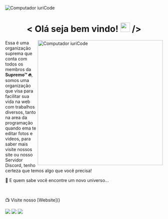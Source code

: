 <img src="https://media.discordapp.net/attachments/796831755800936489/936805752058818590/IMG-20220128-WA0198.jpg" alt="Computador iuriCode">
<br>
<h1 align="center"> < Olá seja bem vindo! <img src="https://raw.githubusercontent.com/iampavangandhi/iampavangandhi/master/gifs/Hi.gif" width="30px"> /></h1>
<img src="https://raw.githubusercontent.com/MicaelliMedeiros/micaellimedeiros/master/image/computer-illustration.png" min-width="400px" max-width="400px" width="400px" align="right" alt="Computador iuriCode">

<p align="left"> 
   Essa é uma organização suprema que conta com todos os membros da <strong>Supremo™ 🔥</strong>, somos uma organização que visa para facilitar sua vida na web com trabalhos diversos, tanto na area da programação quando ema te editar fotos e videos, para saber mais visite nossos site ou nosso Servidor Discord, tenho certeza que temos algo que você precisa!
   
   👀 E quem sabe você encontre um novo universo...</p>
   <br>
<p align="left">
  📺 Visite nosso [Website]()
</p>

<p align="left">

  <a href="https://discord.gg/cyTSJHND9w" alt="Discord">
  <img src="https://img.shields.io/badge/-Discord-3b5998?style=flat-square&labelColor=3b5998&logo=discord&logoColor=white&link=LINK-DO-SEU-FACEBOOK"/></a>

  <a href="https://www.instagram.com/supremonft/" alt="Instagram">
  <img src="https://img.shields.io/badge/-Instagram-DF0174?style=flat-square&labelColor=DF0174&logo=instagram&logoColor=white&link=LINK-DO-SEU-INSTAGRAM"/></a>

  <a href="main:supremoservices.suport@gmail.com" alt="WhatsApp">
  <img src="https://img.shields.io/badge/-Gmail-FF0000?style=flat-square&labelColor=FF0000&logo=gmail&logoColor=white&link=LINK-DO-SEU-EMAIL"/></a>
</p>

